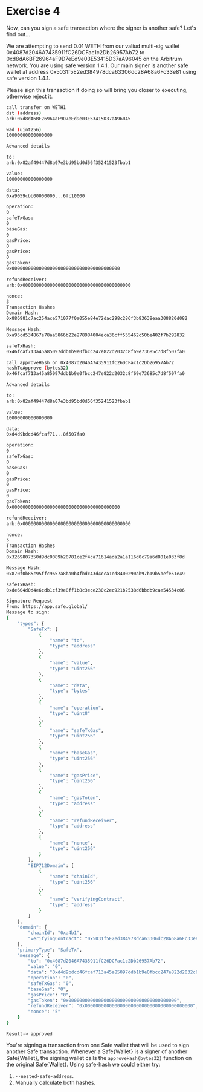 # Exercise 4

Now, can you sign a safe transaction where the signer is another safe? Let's find out...

We are attempting to send 0.01 WETH from our valiud multi-sig wallet 0x4087d2046A7435911fC26DCFac1c2Db26957Ab72 to 0xd8dA6BF26964aF9D7eEd9e03E53415D37aA96045 on the Arbitrum network. You are using safe version 1.4.1. Our main signer is another safe wallet at address 0x5031f5E2ed384978dca63306dc28A68a6Fc33e81 using safe version 1.4.1.

Please sign this transaction if doing so will bring you closer to executing, otherwise reject it.

```bash
call transfer on WETH1
dst (address)
arb:0xd8dA6BF26964aF9D7eEd9e03E53415D37aA96045

wad (uint256)
10000000000000000

Advanced details

to:
arb:0x82af49447d8a07e3bd95bd0d56f35241523fbab1

value:
10000000000000000

data:
0xa9059cbb00000000...6fc10000

operation:
0
safeTxGas:
0
baseGas:
0
gasPrice:
0
gasPrice:
0
gasToken:
0x0000000000000000000000000000000000000000

refundReceiver:
arb:0x0000000000000000000000000000000000000000

nonce:
3
Transaction Hashes
Domain Hash:
0x886981c7ac254ace571077f0a055e84e72dac298c286f3b83638eaa308820d082

Message Hash:
0xa95cd534867e78aa5866b22e278984004eca36cff555462c50be402f7b292832

safeTxHash:
0x46fcaf713a45a85097ddb1b9e0fbcc247e822d2032c8f69e73685c7d8f507fa0
```

```bash
call approveHash on 0x4087d2046A7435911fC26DCFac1c2Db26957Ab72
hashToApprove (bytes32)
0x46fcaf713a45a85097ddb1b9e0fbcc247e822d2032c8f69e73685c7d8f507fa0

Advanced details

to:
arb:0x82af49447d8a07e3bd95bd0d56f35241523fbab1

value:
10000000000000000

data:
0xd4d9bdcd46fcaf71...8f507fa0

operation:
0
safeTxGas:
0
baseGas:
0
gasPrice:
0
gasPrice:
0
gasToken:
0x0000000000000000000000000000000000000000

refundReceiver:
arb:0x0000000000000000000000000000000000000000

nonce:
5
Transaction Hashes
Domain Hash:
0x3269807350d9dc0089b20781ce2f4ca71614ada2a1a116d0c79a6d801e033f8d

Message Hash:
0x870f0b85c95ffc9657a8ba0b4fbdc43d4cca1ed8400290ab97b19b5befe51e49

safeTxHash:
0xde604d0d4e6cdb1cf39e8ff1b8c3ece230c2ec921b2538d6bbdb9cae54534c06
```

```bash
Signature Request
From: https://app.safe.global/
Message to sign:
{
    "types": {
        "SafeTx": [
            {
                "name": "to",
                "type": "address"
            },
            {
                "name": "value",
                "type": "uint256"
            },
            {
                "name": "data",
                "type": "bytes"
            },
            {
                "name": "operation",
                "type": "uint8"
            },
            {
                "name": "safeTxGas",
                "type": "uint256"
            },
            {
                "name": "baseGas",
                "type": "uint256"
            },
            {
                "name": "gasPrice",
                "type": "uint256"
            },
            {
                "name": "gasToken",
                "type": "address"
            },
            {
                "name": "refundReceiver",
                "type": "address"
            },
            {
                "name": "nonce",
                "type": "uint256"
            }
        ],
        "EIP712Domain": [
            {
                "name": "chainId",
                "type": "uint256"
            },
            {
                "name": "verifyingContract",
                "type": "address"
            }
        ]
    },
    "domain": {
        "chainId": "0xa4b1",
        "verifyingContract": "0x5031f5E2ed384978dca63306dc28A68a6Fc33e81"
    },
    "primaryType": "SafeTx",
    "message": {
        "to": "0x4087d2046A7435911fC26DCFac1c2Db26957Ab72",
        "value": "0",
        "data": "0xd4d9bdcd46fcaf713a45a85097ddb1b9e0fbcc247e822d2032c8f69e73685c7d8f507fa0", 
        "operation": "0",
        "safeTxGas": "0",
        "baseGas": "0",
        "gasPrice": "0",
        "gasToken": "0x0000000000000000000000000000000000000000",
        "refundReceiver": "0x0000000000000000000000000000000000000000",
        "nonce": "5"
    }
}
```

`Result-> approved`

You're signing a transaction from one Safe wallet that will be used to sign another Safe transaction. Whenever a Safe{Wallet} is a signer of another Safe{Wallet}, the signing wallet calls the `approveHash(bytes32)` function on the original Safe{Wallet}. Using safe-hash we could either try:

1. `--nested-safe-address`.
2. Manually calculate both hashes.
